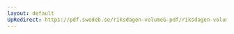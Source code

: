 ```yaml
---
layout: default
UpRedirect: https://pdf.swedeb.se/riksdagen-volumeG-pdf/riksdagen-volumeG-pdf/data/199596/reg_199596/reg_199596_0014.pdf
---
```

